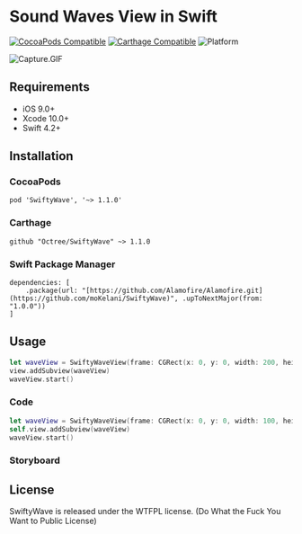 # Sound Waves View in Swift

[![CocoaPods Compatible](https://img.shields.io/cocoapods/v/SwiftyWave.svg)](https://img.shields.io/cocoapods/v/SwiftyWave.svg)
[![Carthage Compatible](https://img.shields.io/badge/Carthage-compatible-4BC51D.svg?style=flat)](https://github.com/Carthage/Carthage)
![Platform](https://img.shields.io/cocoapods/p/SwiftyWave.svg?style=flat)



![Capture.GIF](./images/capture.gif)

## Requirements

* iOS 9.0+
* Xcode 10.0+
* Swift 4.2+

## Installation

### CocoaPods

```
pod 'SwiftyWave', '~> 1.1.0'

```

### Carthage

```
github "Octree/SwiftyWave" ~> 1.1.0
```

### Swift Package Manager

```
dependencies: [
    .package(url: "[https://github.com/Alamofire/Alamofire.git](https://github.com/moKelani/SwiftyWave)", .upToNextMajor(from: "1.0.0"))
]
```


## Usage

```swift
let waveView = SwiftyWaveView(frame: CGRect(x: 0, y: 0, width: 200, height: 100))
view.addSubview(waveView)
waveView.start()
```

### Code

```swift
let waveView = SwiftyWaveView(frame: CGRect(x: 0, y: 0, width: 100, height: 50))
self.view.addSubview(waveView)
waveView.start()
```

### Storyboard


## License

SwiftyWave is released under the WTFPL license. (Do What the Fuck You Want to Public License)

